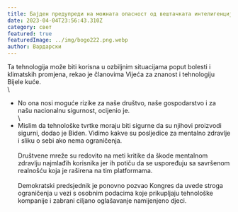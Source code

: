 ```yaml
---
title: Бајден предупреди на можната опасност од вештачката интелигенција
date: 2023-04-04T23:56:43.310Z
category: свет
featured: true
featuredImage: ../img/bogo222.png.webp
author: Вардарски
---
```


<!--StartFragment-->

Ta tehnologija može biti korisna u ozbiljnim situacijama poput bolesti i klimatskih promjena, rekao je članovima Vijeća za znanost i tehnologiju Bijele kuće.\
\

- No ona nosi moguće rizike za naše društvo, naše gospodarstvo i za našu nacionalnu sigurnost, ocijenio je.\
  \
- Mislim da tehnološke tvrtke moraju biti sigurne da su njihovi proizvodi sigurni, dodao je Biden. Vidimo kakve su posljedice za mentalno zdravlje i sliku o sebi ako nema ograničenja.\
  \
  Društvene mreže su redovito na meti kritike da škode mentalnom zdravlju najmlađih korisnika jer ih potiču da se uspoređuju sa savršenom realnošću koja je raširena na tim platformama.\
  \
  Demokratski predsjednik je ponovno pozvao Kongres da uvede stroga ograničenja u vezi s osobnim podacima koje prikupljaju tehnološke kompanije i zabrani ciljano oglašavanje namijenjeno djeci.

<!--EndFragment-->
